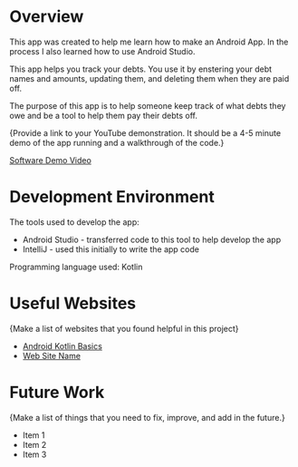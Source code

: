 # Overview

This app was created to help me learn how to make an Android App. In the process I also learned how to use Android Studio.

This app helps you track your debts.  You use it by enstering your debt names and amounts, updating them, and deleting them when they are paid off.

The purpose of this app is to help someone keep track of what debts they owe and be a tool to help them pay their debts off.

{Provide a link to your YouTube demonstration.  It should be a 4-5 minute demo of the app running and a walkthrough of the code.}

[Software Demo Video](http://youtube.link.goes.here)

# Development Environment

The tools used to develop the app:
* Android Studio - transferred code to this tool to help develop the app
* IntelliJ - used this initially to write the app code

Programming language used:
Kotlin

# Useful Websites

{Make a list of websites that you found helpful in this project}
* [Android Kotlin Basics](https://developer.android.com/courses/android-basics-kotlin/unit-1)
* [Web Site Name](http://url.link.goes.here)

# Future Work

{Make a list of things that you need to fix, improve, and add in the future.}
* Item 1
* Item 2
* Item 3